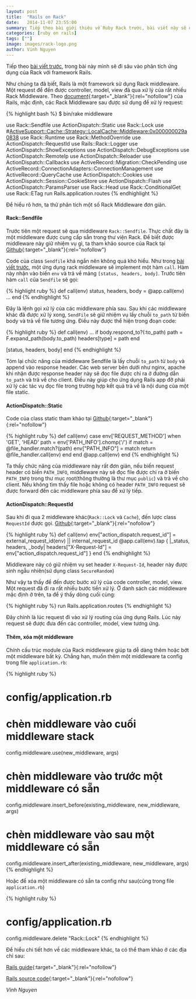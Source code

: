 ```yaml
---
layout: post
title:  "Rails on Rack"
date:   2014-11-07 23:55:00
summary: Tiếp theo bài giới thiệu về Ruby Rack trước, bài viết này sẽ đi sâu vào phân tích ứng dụng của Rack trong Rails.
categories: [ruby on rails]
tags: [""]
image: images/rack-logo.png
author: Vinh Nguyen
---
```


Tiếp theo [bài viết trước](http://zinh.github.io/ruby/2014/10/16/gioi-thieu-ruby-rack.html), trong bài này mình sẽ đi sâu vào phân tích ứng dụng của Rack với framework Rails.

Như chúng ta đã biết, Rails là một framework sử dụng Rack middleware. Một request để đến được controller, model, view đã qua xử lý của rất nhiều Rack Middleware. Theo [document](http://guides.rubyonrails.org/rails_on_rack.html#inspecting-middleware-stack){:target="_blank"}{:rel="nofollow"} của Rails, mặc định, các Rack Middleware sau được sử dụng để xử lý request:

{% highlight bash %}
$ bin/rake middleware

use Rack::Sendfile
use ActionDispatch::Static
use Rack::Lock
use #<ActiveSupport::Cache::Strategy::LocalCache::Middleware:0x000000029a0838>
use Rack::Runtime
use Rack::MethodOverride
use ActionDispatch::RequestId
use Rails::Rack::Logger
use ActionDispatch::ShowExceptions
use ActionDispatch::DebugExceptions
use ActionDispatch::RemoteIp
use ActionDispatch::Reloader
use ActionDispatch::Callbacks
use ActiveRecord::Migration::CheckPending
use ActiveRecord::ConnectionAdapters::ConnectionManagement
use ActiveRecord::QueryCache
use ActionDispatch::Cookies
use ActionDispatch::Session::CookieStore
use ActionDispatch::Flash
use ActionDispatch::ParamsParser
use Rack::Head
use Rack::ConditionalGet
use Rack::ETag
run Rails.application.routes
{% endhighlight %}

Để hiểu rõ hơn, ta thử phân tích một số Rack Middleware đơn giản.

#### Rack::Sendfile

Trước tiên một request sẽ qua middleware `Rack::Sendfile`. Thực chất đây là một middleware được cung cấp sẵn trong thư viện Rack. Để biết được middleware này giữ nhiệm vụ gì, ta tham khảo source của Rack tại [Github]( https://github.com/rack/rack/blob/master/lib/rack/sendfile.rb){:target="_blank"}{:rel="nofollow"}

Code của class `Sendfile` khá ngắn nên không quá khó hiểu. Như trong [bài viết trước](http://zinh.github.io/ruby/2014/10/16/gioi-thieu-ruby-rack.html), một ứng dụng rack middleware sẽ implement một hàm `call`. Hàm này nhận vào biến `env` và trả về mảng `[status, headers, body]`. Trước tiên hàm `call` của `Sendfile` sẽ gọi:

{% highlight ruby %}
def call(env)
  status, headers, body = @app.call(env)
  ...
end
{% endhighlight %}

Đây là lệnh gọi xử lý của các middleware phía sau. Sau khi các middleware khác đã được xử lý xong, `SendFile` sẽ giữ nhiệm vụ lấy chuỗi `to_path` từ biến body và trả về file tương ứng. Điều này được thể hiện trong đoạn code:

{% highlight ruby %}
def call(env)
   ...
   if body.respond_to?(:to_path)
     path = F.expand_path(body.to_path)
     headers[type] = path
   end

   [status, headers, body]
end
{% endhighlight %}

Tóm lại chức năng của middleware Sendfile là lấy chuỗi `to_path` từ `body` và append vào response header. Các web server bên dưới như nginx, apache khi nhận được response header này sẽ đọc file được chỉ ra ở đường dẫn `to_path` và trả về cho client. Điều này giúp cho ứng dụng Rails app đỡ phải xử lý các tác vụ đọc file trong trường hợp kết quả trả về là nội dung của một file static.

#### ActionDispatch::Static

Code của class static tham khảo tại [Github](https://github.com/rails/rails/blob/master/actionpack/lib/action_dispatch/middleware/static.rb#L97){:target="_blank"}{:rel="nofollow"}

{% highlight ruby %}
def call(env)
  case env['REQUEST_METHOD']
  when 'GET', 'HEAD'
    path = env['PATH_INFO'].chomp('/')
    if match = @file_handler.match?(path)
      env["PATH_INFO"] = match
      return @file_handler.call(env)
    end
  end
  @app.call(env)
end
{% endhighlight %}

Ta thấy chức năng của middleware này rất đơn giản, nếu biến request header có biến `PATH_INFO`, middleware này sẽ đọc file được chỉ ra ở biến `PATH_INFO` trong thư mục root(thông thường là thư mục `public`) và trả về cho client. Nếu không tìm thấy file hoặc không có header `PATH_INFO` request sẽ được forward đến các middleware phía sau để xử lý tiếp.


#### ActionDispatch::RequestId

Sau khi đi qua 2 middleware khác(`Rack::Lock` và `Cache`), đến lược class `RequestId` được gọi. [Github](https://github.com/rails/rails/blob/master/actionpack/lib/action_dispatch/middleware/request_id.rb){:target="_blank"}{:rel="nofollow"}

{% highlight ruby %}
def call(env)
  env["action_dispatch.request_id"] = external_request_id(env) || internal_request_id
  @app.call(env).tap { |_status, headers, _body| headers["X-Request-Id"] = env["action_dispatch.request_id"] }
end
{% endhighlight %}

Middleware này có giữ nhiệm vụ set header `X-Request-Id`, header này được sinh ngẫu nhiên(sử dụng class `SecureRandom`)

Như vậy ta thấy để đến được bước xử lý của code controller, model, view. Một request đã đi ra rất nhiều bước tiền xử lý. Ở danh sách các middleware mặc định ở trên, ta để ý thấy dòng cuối cùng:

{% highlight ruby %}
run Rails.application.routes
{% endhighlight %}

Đây chính là lúc request đi vào xử lý routing của ứng dụng Rails. Lúc này request sẽ được đưa đến các controller, model, view tương ứng.

#### Thêm, xóa một middleware

Chính cấu trúc module của Rack middleware giúp ta dễ dàng thêm hoặc bớt một middleware bất kỳ. Chẳng hạn, muốn thêm một middleware ta config trong file `application.rb`:

{% highlight ruby %}
# config/application.rb
# chèn middleware vào cuối middleware stack
config.middleware.use(new_middleware, args)

# chèn middleware vào trước một middleware có sẵn
config.middleware.insert_before(existing_middleware, new_middleware, args)

# chèn middleware vào sau một middleware có sẵn
config.middleware.insert_after(existing_middleware, new_middleware, args)
{% endhighlight %}

Hoặc để xóa một middleware có sẵn ta config như sau(cũng trong file `application.rb`)

{% highlight ruby %}
# config/application.rb
config.middleware.delete "Rack::Lock"
{% endhighlight %}

Để hiểu chi tiết hơn về các middleware khác, ta có thể tham khảo ở các địa chỉ sau:

[Rails guide](http://guides.rubyonrails.org/rails_on_rack.html){:target="_blank"}{:rel="nofollow"}

[Rails source code](https://github.com/rails/rails){:target="_blank"}{:rel="nofollow"}

*Vinh Nguyen*
